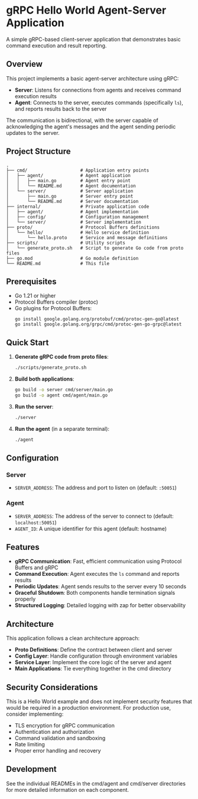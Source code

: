 # gRPC Hello World Agent-Server Application

A simple gRPC-based client-server application that demonstrates basic command execution and result reporting.

## Overview

This project implements a basic agent-server architecture using gRPC:

- **Server**: Listens for connections from agents and receives command execution results
- **Agent**: Connects to the server, executes commands (specifically `ls`), and reports results back to the server

The communication is bidirectional, with the server capable of acknowledging the agent's messages and the agent sending periodic updates to the server.

## Project Structure

```
.
├── cmd/                    # Application entry points
│   ├── agent/              # Agent application
│   │   ├── main.go         # Agent entry point
│   │   └── README.md       # Agent documentation
│   └── server/             # Server application
│       ├── main.go         # Server entry point
│       └── README.md       # Server documentation
├── internal/               # Private application code
│   ├── agent/              # Agent implementation
│   ├── config/             # Configuration management
│   └── server/             # Server implementation
├── proto/                  # Protocol Buffers definitions
│   └── hello/              # Hello service definition
│       └── hello.proto     # Service and message definitions
├── scripts/                # Utility scripts
│   └── generate_proto.sh   # Script to generate Go code from proto files
├── go.mod                  # Go module definition
└── README.md               # This file
```

## Prerequisites

- Go 1.21 or higher
- Protocol Buffers compiler (protoc)
- Go plugins for Protocol Buffers:
  ```
  go install google.golang.org/protobuf/cmd/protoc-gen-go@latest
  go install google.golang.org/grpc/cmd/protoc-gen-go-grpc@latest
  ```

## Quick Start

1. **Generate gRPC code from proto files**:

   ```bash
   ./scripts/generate_proto.sh
   ```

2. **Build both applications**:

   ```bash
   go build -o server cmd/server/main.go
   go build -o agent cmd/agent/main.go
   ```

3. **Run the server**:

   ```bash
   ./server
   ```

4. **Run the agent** (in a separate terminal):
   ```bash
   ./agent
   ```

## Configuration

### Server

- `SERVER_ADDRESS`: The address and port to listen on (default: `:50051`)

### Agent

- `SERVER_ADDRESS`: The address of the server to connect to (default: `localhost:50051`)
- `AGENT_ID`: A unique identifier for this agent (default: hostname)

## Features

- **gRPC Communication**: Fast, efficient communication using Protocol Buffers and gRPC
- **Command Execution**: Agent executes the `ls` command and reports results
- **Periodic Updates**: Agent sends results to the server every 10 seconds
- **Graceful Shutdown**: Both components handle termination signals properly
- **Structured Logging**: Detailed logging with zap for better observability

## Architecture

This application follows a clean architecture approach:

- **Proto Definitions**: Define the contract between client and server
- **Config Layer**: Handle configuration through environment variables
- **Service Layer**: Implement the core logic of the server and agent
- **Main Applications**: Tie everything together in the cmd directory

## Security Considerations

This is a Hello World example and does not implement security features that would be required in a production environment. For production use, consider implementing:

- TLS encryption for gRPC communication
- Authentication and authorization
- Command validation and sandboxing
- Rate limiting
- Proper error handling and recovery

## Development

See the individual READMEs in the cmd/agent and cmd/server directories for more detailed information on each component.
